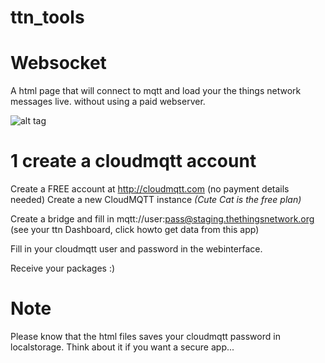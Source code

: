 # ttn_tools



# Websocket

A html page that will connect to mqtt and load your the things network messages live. without using a paid webserver.

![alt tag](https://i.snag.gy/yBG2kT.jpg)

# 1 create a cloudmqtt account

Create a FREE account at http://cloudmqtt.com (no payment details needed)
Create a new CloudMQTT instance *(Cute Cat is the free plan)*

Create a bridge and fill in 
mqtt://user:pass@staging.thethingsnetwork.org (see your ttn Dashboard, click howto get data from this app)

Fill in your cloudmqtt user and password in the webinterface.

Receive your packages :)

# Note
Please know that the html files saves your cloudmqtt password in localstorage. Think about it if you want a secure app...
